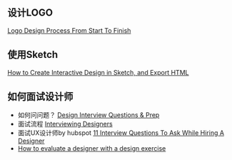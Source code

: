 ## 设计LOGO
[Logo Design Process From Start To Finish](https://ebaqdesign.com/blog/logo-design-process/)

## 使用Sketch
[How to Create Interactive Design in Sketch, and Export HTML](https://medium.com/sketch-app-sources/how-to-create-interactive-design-in-sketch-and-export-html-add71a4be4e0)


## 如何面试设计师
- 如何问问题？ [Design Interview Questions & Prep](https://medium.com/sketch-app-sources/design-interview-questions-prep-d2e286a45e1d) 
- 面试流程 [Interviewing Designers](https://uxplanet.org/interviewing-designers-294224c15077)
- 面试UX设计师by hubspot [11 Interview Questions To Ask While Hiring A Designer](https://blog.hubspot.com/agency/interview-questions-designers)
- [How to evaluate a designer with a design exercise](https://library.gv.com/how-to-interview-a-designer-with-the-perfect-design-exercise-2c99e6646612)
